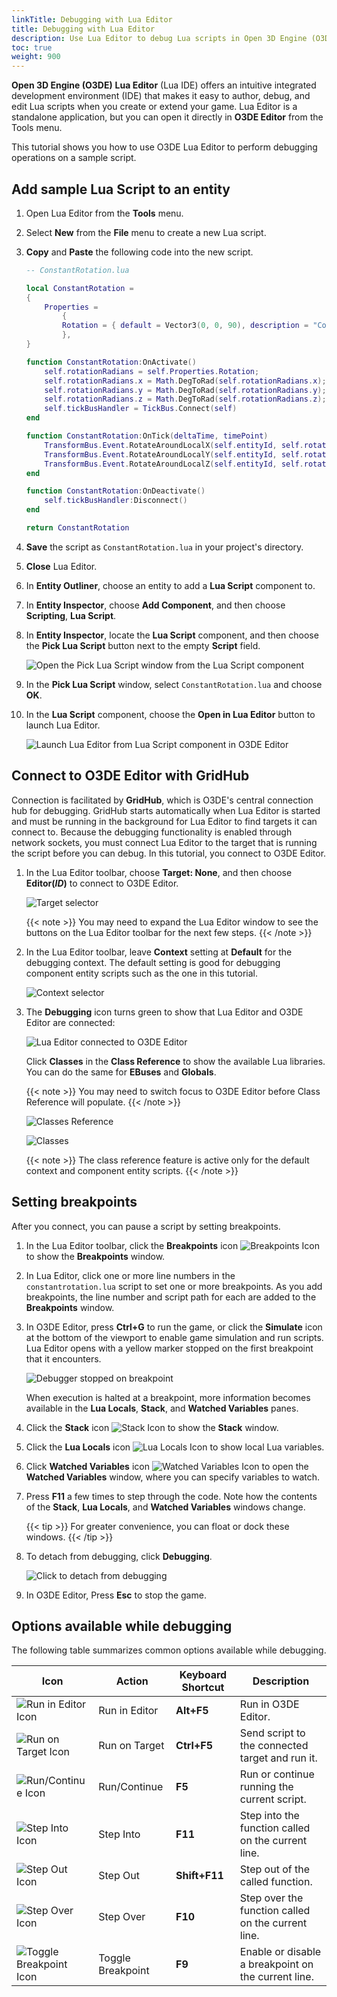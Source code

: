 ```yaml
---
linkTitle: Debugging with Lua Editor
title: Debugging with Lua Editor
description: Use Lua Editor to debug Lua scripts in Open 3D Engine (O3DE).
toc: true
weight: 900
---
```


**Open 3D Engine (O3DE)** **Lua Editor** (Lua IDE) offers an intuitive integrated development environment (IDE) that makes it easy to author, debug, and edit Lua scripts when you create or extend your game. Lua Editor is a standalone application, but you can open it directly in **O3DE Editor** from the Tools menu.

This tutorial shows you how to use O3DE Lua Editor to perform debugging operations on a sample script.

## Add sample Lua Script to an entity

1. Open Lua Editor from the **Tools** menu.  

1. Select **New** from the **File** menu to create a new Lua script.

1. **Copy** and **Paste** the following code into the new script.

    ```lua
    -- ConstantRotation.lua
    
    local ConstantRotation =
    {
        Properties =
            {
            Rotation = { default = Vector3(0, 0, 90), description = "Constant rotation (in degrees) to apply over time." },
            },
    }

    function ConstantRotation:OnActivate()
        self.rotationRadians = self.Properties.Rotation;
        self.rotationRadians.x = Math.DegToRad(self.rotationRadians.x);
        self.rotationRadians.y = Math.DegToRad(self.rotationRadians.y);
        self.rotationRadians.z = Math.DegToRad(self.rotationRadians.z);
        self.tickBusHandler = TickBus.Connect(self)
    end

    function ConstantRotation:OnTick(deltaTime, timePoint)
        TransformBus.Event.RotateAroundLocalX(self.entityId, self.rotationRadians.x * deltaTime);
        TransformBus.Event.RotateAroundLocalY(self.entityId, self.rotationRadians.y * deltaTime);
        TransformBus.Event.RotateAroundLocalZ(self.entityId, self.rotationRadians.z * deltaTime);
    end

    function ConstantRotation:OnDeactivate()
        self.tickBusHandler:Disconnect()
    end

    return ConstantRotation
    ```
    
1. **Save** the script as `ConstantRotation.lua` in your project's directory.

1. **Close** Lua Editor.

1. In **Entity Outliner**, choose an entity to add a **Lua Script** component to.

1. In **Entity Inspector**, choose **Add Component**, and then choose **Scripting**, **Lua Script**.

1. In **Entity Inspector**, locate the **Lua Script** component, and then choose the **Pick Lua Script** button next to the empty **Script** field.

    ![Open the Pick Lua Script window from the Lua Script component](/images/user-guide/scripting/lua/lua-component-pick-lua-script.png)
    
1. In the **Pick Lua Script** window, select `ConstantRotation.lua` and choose **OK**.

1. In the **Lua Script** component, choose the **Open in Lua Editor** button to launch Lua Editor.

    ![Launch Lua Editor from Lua Script component in O3DE Editor](/images/user-guide/scripting/lua/lua-component-open-in-lua-editor.png)
    
## Connect to O3DE Editor with GridHub

Connection is facilitated by **GridHub**, which is O3DE's central connection hub for debugging. GridHub starts automatically when Lua Editor is started and must be running in the background for Lua Editor to find targets it can connect to.  Because the debugging functionality is enabled through network sockets, you must connect Lua Editor to the target that is running the script before you can debug. In this tutorial, you connect to O3DE Editor.

1. In the Lua Editor toolbar, choose **Target: None**, and then choose **Editor(*ID*)** to connect to O3DE Editor.

    ![Target selector](/images/user-guide/scripting/lua/lua-editor-debugger-target-editor.png)
    
    {{< note >}}
You may need to expand the Lua Editor window to see the buttons on the Lua Editor toolbar for the next few steps.
{{< /note >}}

1. In the Lua Editor toolbar, leave **Context** setting at **Default** for the debugging context. The default setting is good for debugging component entity scripts such as the one in this tutorial.

    ![Context selector](/images/user-guide/scripting/lua/lua-editor-debugger-context-choose.png)

1. The **Debugging** icon turns green to show that Lua Editor and O3DE Editor are connected:

    ![Lua Editor connected to O3DE Editor](/images/user-guide/scripting/lua/lua-editor-debugger-connected-icon.png)

    Click **Classes** in the **Class Reference** to show the available Lua libraries. You can do the same for **EBuses** and **Globals**.
    
    {{< note >}}
You may need to switch focus to O3DE Editor before Class Reference will populate.
{{< /note >}}
    
    ![Classes Reference](/images/user-guide/scripting/lua/lua-editor-debugger-class-reference-pane.png)
    
    ![Classes](/images/user-guide/scripting/lua/lua-editor-debugger-class-reference-pane-open.png)
    
    {{< note >}}
The class reference feature is active only for the default context and component entity scripts.
{{< /note >}}

## Setting breakpoints

After you connect, you can pause a script by setting breakpoints.

1. In the Lua Editor toolbar, click the **Breakpoints** icon ![Breakpoints Icon](/images/user-guide/scripting/lua/lua-editor-debugger-breakpoints-icon.png) to show the **Breakpoints** window.

1. In Lua Editor, click one or more line numbers in the `constantrotation.lua` script to set one or more breakpoints. As you add breakpoints, the line number and script path for each are added to the **Breakpoints** window.

1. In O3DE Editor, press **Ctrl+G** to run the game, or click the **Simulate** icon at the bottom of the viewport to enable game simulation and run scripts. Lua Editor opens with a yellow marker stopped on the first breakpoint that it encounters.

    ![Debugger stopped on breakpoint](/images/user-guide/scripting/lua/lua-editor-debugger-stopped-on-breakpoint.png)

    When execution is halted at a breakpoint, more information becomes available in the **Lua Locals**, **Stack**, and **Watched Variables** panes.

1. Click the **Stack** icon ![Stack Icon](/images/user-guide/scripting/lua/lua-editor-debugger-stack-icon.png) to show the **Stack** window.

1. Click the **Lua Locals** icon ![Lua Locals Icon](/images/user-guide/scripting/lua/lua-editor-debugger-lua-locals-icon.png) to show local Lua variables.

1. Click **Watched Variables** icon ![Watched Variables Icon](/images/user-guide/scripting/lua/lua-editor-debugger-watched-variables-icon.png) to open the **Watched Variables** window, where you can specify variables to watch.

1. Press **F11** a few times to step through the code. Note how the contents of the **Stack**, **Lua Locals**, and **Watched Variables** windows change.

    {{< tip >}}
For greater convenience, you can float or dock these windows.
    {{< /tip >}}

1. To detach from debugging, click **Debugging**.

    ![Click to detach from debugging](/images/user-guide/scripting/lua/lua-editor-debugger-detach-icon.png)

1. In O3DE Editor, Press **Esc** to stop the game.

## Options available while debugging 

The following table summarizes common options available while debugging.

| **Icon** | **Action** | **Keyboard Shortcut** | **Description** |
| --- | --- | --- | --- |
| ![Run in Editor Icon](/images/user-guide/scripting/lua/lua-editor-debugger-run-in-editor.png) | Run in Editor | **Alt+F5** | Run in O3DE Editor. |
| ![Run on Target Icon](/images/user-guide/scripting/lua/lua-editor-debugger-run-on-target.png) | Run on Target | **Ctrl+F5** | Send script to the connected target and run it. |
| ![Run/Continue Icon](/images/user-guide/scripting/lua/lua-editor-debugger-run-continue.png) | Run/Continue | **F5** | Run or continue running the current script. |
| ![Step Into Icon](/images/user-guide/scripting/lua/lua-editor-debugger-step-into.png) | Step Into | **F11** | Step into the function called on the current line. |
| ![Step Out Icon](/images/user-guide/scripting/lua/lua-editor-debugger-step-out.png) | Step Out | **Shift+F11** | Step out of the called function. |
| ![Step Over Icon](/images/user-guide/scripting/lua/lua-editor-debugger-step-over.png) | Step Over | **F10** | Step over the function called on the current line. |
| ![Toggle Breakpoint Icon](/images/user-guide/scripting/lua/lua-editor-debugger-toggle-breakpoint.png) | Toggle Breakpoint | **F9** | Enable or disable a breakpoint on the current line. |
